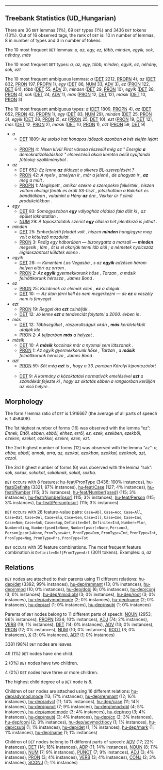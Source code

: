 

--------------------------------------------------------------------------------

## Treebank Statistics (UD_Hungarian)

There are 36 `DET` lemmas (1%), 69 `DET` types (1%) and 3436 `DET` tokens (13%).
Out of 16 observed tags, the rank of `DET` is: 10 in number of lemmas, 8 in number of types and 3 in number of tokens.

The 10 most frequent `DET` lemmas: <em>a, az, egy, ez, több, minden, egyik, sok, néhány, más</em>

The 10 most frequent `DET` types:  <em>a, az, egy, több, minden, egyik, ez, néhány, sok, ezt</em>

The 10 most frequent ambiguous lemmas: <em>a</em> ([DET]() 2212, [PROPN]() 4), <em>az</em> ([DET]() 832, [PRON]() 197, [PROPN]() 1), <em>egy</em> ([DET]() 86, [NUM]() 33, [ADV]() 3), <em>ez</em> ([PRON]() 122, [DET]() 64), <em>több</em> ([DET]() 55, [ADV]() 2), <em>minden</em> ([DET]() 29, [PRON]() 10), <em>egyik</em> ([DET]() 28, [PRON]() 4), <em>sok</em> ([DET]() 24, [ADV]() 1), <em>más</em> ([PRON]() 12, [DET]() 12), <em>másik</em> ([DET]() 10, [PRON]() 3)

The 10 most frequent ambiguous types:  <em>a</em> ([DET]() 1809, [PROPN]() 4), <em>az</em> ([DET]() 652, [PRON]() 42, [PROPN]() 1), <em>egy</em> ([DET]() 83, [NUM]() 29), <em>minden</em> ([DET]() 25, [PRON]() 3), <em>egyik</em> ([DET]() 28, [PRON]() 2), <em>ez</em> ([PRON]() 25, [DET]() 10), <em>ezt</em> ([PRON]() 19, [DET]() 12), <em>más</em> ([DET]() 12, [PRON]() 2), <em>másik</em> ([DET]() 10, [PRON]() 1), <em>azt</em> ([PRON]() 59, [DET]() 9)


* <em>a</em>
  * [DET]() 1809: <em>Az utolsó hat hónapos időszak azonban <b>a</b> hét elején lejárt .</em>
  * [PROPN]() 4: <em>Nisen kívül Pirot városa részesül még az " Energia <b>a</b> demokratizálódáshoz " elnevezésű akció keretén belül nyújtandó fűtőolaj-szállítmányból .</em>
* <em>az</em>
  * [DET]() 652: <em>Ez lenne <b>az</b> áldozat a sikeres BL-szereplésért ?</em>
  * [PRON]() 42: <em>A nyelv , amelyen ír , már a jelené , de ahogyan ír , <b>az</b> még a múlt .</em>
  * [PROPN]() 1: <em>Meglepett , amikor ezekre a szerepekre felkértek , hiszen voltam alvilági főnök és őrült SS-tiszt , játszhattam a Balekok és banditákban , valamint a Hány <b>az</b> óra , Vekker úr ? című produkciókban .</em>
* <em>egy</em>
  * [DET]() 83: <em>Somogyszobon <b>egy</b> vályogház oldalsó fala dőlt ki , az épület lakhatatlan .</em>
  * [NUM]() 29: <em>A tapasztalatok szerint <b>egy</b> állásra hét jelentkező is juthat .</em>
* <em>minden</em>
  * [DET]() 25: <em>Emberfeletti feladat volt , hiszen <b>minden</b> hangjegyre meg volt a kötelező mozdulat .</em>
  * [PRON]() 3: <em>Pedig egy háborúban — bizonygatta a marsall — <b>minden</b> megesik , lám , őt is el akarják tenni láb alól ; a németek nyolcszáz légideszantost küldtek ellene .</em>
* <em>egyik</em>
  * [DET]() 28: <em>— Kimentem Las Vegasba , s az <b>egyik</b> edzésen három helyen eltört az orrom .</em>
  * [PRON]() 2: <em>Az <b>egyik</b> gyermekkorunk hőse , Tarzan , a másik felnőttkorunk hérosza , James Bond .</em>
* <em>ez</em>
  * [PRON]() 25: <em>Küzdenek az elemek ellen , <b>ez</b> a dolguk .</em>
  * [DET]() 10: <em>— Az úton járni kell és nem megérkezni — de <b>ez</b> a veszély nem is fenyeget .</em>
* <em>ezt</em>
  * [PRON]() 19: <em>Reggel óta <b>ezt</b> csinálják .</em>
  * [DET]() 12: <em>Jó lenne <b>ezt</b> a tendenciát folytatni a 2000. évben is .</em>
* <em>más</em>
  * [DET]() 12: <em>Többségüket , rászorultságuk okán , <b>más</b> kerületekből utalják ide .</em>
  * [PRON]() 2: <em>A tejiparban <b>más</b> a helyzet .</em>
* <em>másik</em>
  * [DET]() 10: <em>A <b>másik</b> kocsinak már a nyomai sem látszanak .</em>
  * [PRON]() 1: <em>Az egyik gyermekkorunk hőse , Tarzan , a <b>másik</b> felnőttkorunk hérosza , James Bond .</em>
* <em>azt</em>
  * [PRON]() 59: <em>Sőt még <b>azt</b> is , hogy a 33. percben Károlyi kipontozódott .</em>
  * [DET]() 9: <em>A kormány a közoktatási normatívák emelésével <b>azt</b> a szándékát fejezte ki , hogy az oktatás ebben a rangsorban kerüljön az első helyre .</em>

## Morphology

The form / lemma ratio of `DET` is 1.916667 (the average of all parts of speech is 1.458408).

The 1st highest number of forms (16) was observed with the lemma “ez”: <em>Ennek, Ettől, ebben, ebből, ehhez, erről, ez, ezek, ezekben, ezekből, ezeken, ezeket, ezekkel, ezekre, ezen, ezt</em>.

The 2nd highest number of forms (12) was observed with the lemma “az”: <em>a, abba, abból, annak, arra, az, azokat, azokban, azokkal, azoknak, azt, azzal</em>.

The 3rd highest number of forms (6) was observed with the lemma “sok”: <em>sok, sokak, sokakat, sokaknak, sokat, sokba</em>.

`DET` occurs with 8 features: [hu-feat/PronType]() (3436; 100% instances), [hu-feat/Definite]() (3321; 97% instances), [hu-feat/Case]() (127; 4% instances), [hu-feat/Number]() (115; 3% instances), [hu-feat/Number[psed]]() (115; 3% instances), [hu-feat/Number[psor]]() (115; 3% instances), [hu-feat/Person]() (115; 3% instances), [hu-feat/Person[psor]]() (115; 3% instances)

`DET` occurs with 28 feature-value pairs: `Case=Abl`, `Case=Acc`, `Case=All`, `Case=Dat`, `Case=Del`, `Case=Ela`, `Case=Gen`, `Case=Ill`, `Case=Ine`, `Case=Ins`, `Case=Nom`, `Case=Sub`, `Case=Sup`, `Definite=Def`, `Definite=Ind`, `Number=Plur`, `Number=Sing`, `Number[psed]=None`, `Number[psor]=None`, `Person=3`, `Person[psor]=None`, `PronType=Art`, `PronType=Dem`, `PronType=Ind`, `PronType=Int`, `PronType=Neg`, `PronType=Prs`, `PronType=Tot`

`DET` occurs with 35 feature combinations.
The most frequent feature combination is `Definite=Def|PronType=Art` (3011 tokens).
Examples: <em>a, az</em>


## Relations

`DET` nodes are attached to their parents using 11 different relations: [hu-dep/det]() (3392; 99% instances), [hu-dep/remnant]() (13; 0% instances), [hu-dep/nmod]() (10; 0% instances), [hu-dep/dobj]() (6; 0% instances), [hu-dep/conj]() (3; 0% instances), [hu-dep/nmod:obl]() (3; 0% instances), [hu-dep/root]() (3; 0% instances), [hu-dep/advmod:mode]() (2; 0% instances), [hu-dep/name]() (2; 0% instances), [hu-dep/acl]() (1; 0% instances), [hu-dep/nsubj]() (1; 0% instances)

Parents of `DET` nodes belong to 11 different parts of speech: [NOUN]() (2953; 86% instances), [PROPN]() (334; 10% instances), [ADJ]() (74; 2% instances), [VERB]() (19; 1% instances), [DET]() (14; 0% instances), [ADV]() (13; 0% instances), [PRON]() (12; 0% instances), [NUM]() (10; 0% instances), [ROOT]() (3; 0% instances), [X]() (3; 0% instances), [ADP]() (1; 0% instances)

3381 (98%) `DET` nodes are leaves.

49 (1%) `DET` nodes have one child.

2 (0%) `DET` nodes have two children.

4 (0%) `DET` nodes have three or more children.

The highest child degree of a `DET` node is 8.

Children of `DET` nodes are attached using 16 different relations: [hu-dep/advmod:mode]() (13; 17% instances), [hu-dep/remnant]() (12; 16% instances), [hu-dep/advcl]() (11; 14% instances), [hu-dep/case]() (11; 14% instances), [hu-dep/punct]() (7; 9% instances), [hu-dep/nmod:obl]() (4; 5% instances), [hu-dep/amod:mode]() (3; 4% instances), [hu-dep/neg]() (3; 4% instances), [hu-dep/nsubj]() (3; 4% instances), [hu-dep/cc]() (2; 3% instances), [hu-dep/conj]() (2; 3% instances), [hu-dep/advmod:tlocy]() (1; 1% instances), [hu-dep/csubj]() (1; 1% instances), [hu-dep/det]() (1; 1% instances), [hu-dep/mark]() (1; 1% instances), [hu-dep/name]() (1; 1% instances)

Children of `DET` nodes belong to 11 different parts of speech: [ADV]() (17; 22% instances), [DET]() (14; 18% instances), [ADP]() (11; 14% instances), [NOUN]() (8; 11% instances), [NUM]() (7; 9% instances), [PUNCT]() (7; 9% instances), [ADJ]() (3; 4% instances), [PRON]() (3; 4% instances), [VERB]() (3; 4% instances), [CONJ]() (2; 3% instances), [SCONJ]() (1; 1% instances)

